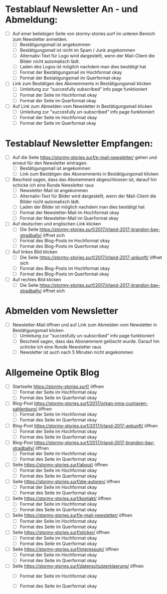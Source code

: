 # Testablauf Newsletter An - und Abmeldung:
- [ ] Auf einer beliebigen Seite von stormy-stories.surf im unteren Bereich zum Newsletter anmelden.
  - [ ] Bestätigungsmail ist angekommen 
  - [ ] Bestätigungsmail ist nicht im Spam / Junk angekommen 
  - [ ] Alternativ-Text für Logo wird dargestellt, wenn der Mail-Client die Bilder nicht automatisch lädt.
  - [ ] Laden des Logos ist möglich nachdem man dies bestätigt hat
  - [ ] Format der Bestätigungsmail im Hochformat okay
  - [ ] Format der Bestatigungsmail im Querformat okay
- [ ] Link zum Bestätigen des Abonemments in Bestätigungsmail klicken
  - [ ] Umleitung zur "succesfully subscribed" info page funktioniert
  - [ ] Format der Seite im Hochformat okay
  - [ ] Format der Seite im Querformat okay
- [ ] Auf Link zum Abmelden vom Newsletter in Bestätigungsmail klicken
  - [ ] Umleitung zur "succesfully un-subscribed" info page funktioniert
  - [ ] Format der Seite im Hochformat okay
  - [ ] Format der Seite im Querformat okay

# Testablauf Newsletter Empfangen:
- [ ] Auf die Seite https://stormy-stories.surf/e-mail-newsletter/ gehen und erneut für den Newsletter eintragen.
  - [ ] Bestätigungsmail ist angekommen 
  - [ ] Link zum Bestätigen des Abonemments in Bestätigungsmail klicken
- [ ] Bescheid sagen, dass das Abonemment abgeschlossen ist, darauf hin schicke ich eine Runde Newsletter raus
  - [ ] Newsletter-Mail ist angekommen
  - [ ] Alternativ-Text für Bilder wird dargestellt, wenn der Mail-Client die Bilder nicht automatisch lädt.
  - [ ] Laden der Bilder ist möglich nachdem man dies bestätigt hat
  - [ ] Format der Newsletter-Mail im Hochformat okay
  - [ ] Format der Newsletter-Mail im Querformat okay
- [ ] Auf deutschen und englischen Link klicken 
  - [ ] Die Seite https://stormy-stories.surf/2017/irland-2017-brandon-bay-stradbally/ öffnet sich
  - [ ] Format des Blog-Posts im Hochformat okay
  - [ ] Format des Blog-Posts im Querformat okay
- [ ] Auf linkes Bild klicken
  - [ ] Die Seite https://stormy-stories.surf/2017/irland-2017-ankunft/ öffnet sich
  - [ ] Format des Blog-Posts im Hochformat okay
  - [ ] Format des Blog-Posts im Querformat okay
- [ ] Auf rechtes Bild klicken
  - [ ] Die Seite https://stormy-stories.surf/2017/irland-2017-brandon-bay-stradbally/ öffnet sich

# Abmelden vom Newsletter
- [ ] Newsletter-Mail öffnen und auf Link zum Abmelden vom Newsletter in Bestätigungsmail klicken
  - [ ] Umleitung zur "succesfully un-subscribed" info page funktioniert
  - [ ] Bescheid sagen, dass das Abonemment gelöscht wurde. Darauf hin schicke ich eine Runde Newsletter raus
  - [ ] Newsletter ist auch nach 5 Minuten nicht angekommen

# Allgemeine Optik Blog
- [ ] Startseite https://stormy-stories.surf/ öffnen
  - [ ] Format der Seite im Hochformat okay
  - [ ] Format des Seite im Querformat okay
- [ ] Blog-Post https://stormy-stories.surf/2017/orkan-irma-cuxhaven-sahlenburg/ öffnen
  - [ ] Format der Seite im Hochformat okay
  - [ ] Format des Seite im Querformat okay
- [ ] Blog-Post https://stormy-stories.surf/2017/irland-2017-ankunft/ öffnen
  - [ ] Format der Seite im Hochformat okay
  - [ ] Format des Seite im Querformat okay
- [ ] Blog-Post https://stormy-stories.surf/2017/irland-2017-brandon-bay-stradbally/ öffnen
  - [ ] Format der Seite im Hochformat okay
  - [ ] Format des Seite im Querformat okay
- [ ] Seite https://stormy-stories.surf/about/ öffnen
  - [ ] Format der Seite im Hochformat okay
  - [ ] Format des Seite im Querformat okay
- [ ] Seite https://stormy-stories.surf/die-autoren/ öffnen
  - [ ] Format der Seite im Hochformat okay
  - [ ] Format des Seite im Querformat okay
- [ ] Seite https://stormy-stories.surf/kontakt/ öffnen
  - [ ] Format der Seite im Hochformat okay
  - [ ] Format des Seite im Querformat okay
- [ ] Seite https://stormy-stories.surf/e-mail-newsletter/ öffnen
  - [ ] Format der Seite im Hochformat okay
  - [ ] Format des Seite im Querformat okay
- [ ] Seite https://stormy-stories.surf/sticker/ öffnen
  - [ ] Format der Seite im Hochformat okay
  - [ ] Format des Seite im Querformat okay
- [ ] Seite https://stormy-stories.surf/impressum/ öffnen
  - [ ] Format der Seite im Hochformat okay
  - [ ] Format des Seite im Querformat okay
- [ ] Seite https://stormy-stories.surf/datenschutzerklaerung/ öffnen
  - [ ] Format der Seite im Hochformat okay
  - [ ] Format des Seite im Querformat okay









